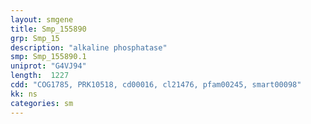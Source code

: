 ```yaml
---
layout: smgene
title: Smp_155890
grp: Smp_15
description: "alkaline phosphatase"
smp: Smp_155890.1
uniprot: "G4VJ94"
length:  1227
cdd: "COG1785, PRK10518, cd00016, cl21476, pfam00245, smart00098"
kk: ns
categories: sm
---
```

